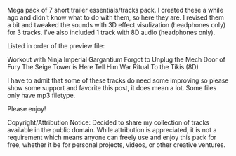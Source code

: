 Mega pack of 7 short trailer essentials/tracks pack. I created these a while ago and didn't know what to do with them, so here they are. I revised them a bit and tweaked the sounds with 3D effect visulization (headphones only) for 3 tracks. I've also included 1 track with 8D audio (headphones only).

 

Listed in order of the preview file:

 

Workout with Ninja
Imperial Gargantium
Forgot to Unplug the Mech
Door of Fury
The Seige Tower is Here
Tell Him War
Ritual To the Tikis (8D)
 

I have to admit that some of these tracks do need some improving so please show some support and favorite this post, it does mean a lot. Some files only have mp3 filetype.

 

Please enjoy!

Copyright/Attribution Notice: 
Decided to share my collection of tracks available in the public domain. While attribution is appreciated, it is not a requirement which means anyone can freely use and enjoy this pack for free, whether it be for personal projects, videos, or other creative ventures.